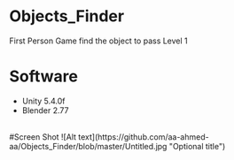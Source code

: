 # Objects_Finder
First Person Game find the object to pass Level 1
# Software
- Unity 5.4.0f
- Blender 2.77
<br>
#Screen Shot
![Alt text](https://github.com/aa-ahmed-aa/Objects_Finder/blob/master/Untitled.jpg "Optional title")
